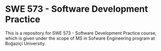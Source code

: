 # SWE 573 - Software Development Practice
This is a repository for SWE 573 - Software Development Practice course, which is given under the scope of MS in Sofware Engineering program at Boğaziçi University.
